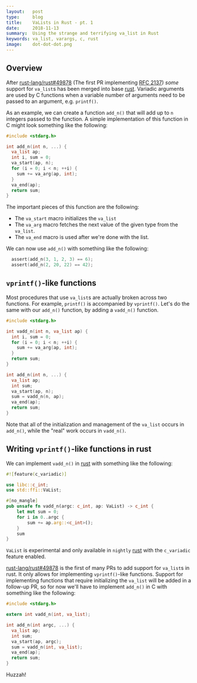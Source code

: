 ```yaml
---
layout:   post
type:     blog
title:    VaLists in Rust - pt. 1
date:     2018-11-13
summary:  Using the strange and terrifying va_list in Rust
keywords: va_list, varargs, c, rust
image:    dot-dot-dot.png
---
```


## Overview

After [rust-lang/rust#49878] (The first PR implementing [RFC 2137])
*some* support for `va_list`s has been merged into base [rust].
Variadic arguments are used by C functions when a variable number
of arguments need to be passed to an argument, e.g. `printf()`.

As an example, we can create a function `add_n()` that will add up
to `n` integers passed to the function. A simple implementation of
this function in C might look something like the following:

```c
#include <stdarg.h>

int add_n(int n, ...) {
  va_list ap;
  int i, sum = 0;
  va_start(ap, n);
  for (i = 0; i < n; ++i) {
    sum += va_arg(ap, int);
  }
  va_end(ap);
  return sum;
}
```

The important pieces of this function are the following:

 - The `va_start` macro initializes the `va_list`
 - The `va_arg` macro fetches the next value of
   the given type from the `va_list`.
 - The `va_end` macro is used after we're done
   with the list.

We can now use `add_n()` with something like the following:

```c
  assert(add_n(3, 1, 2, 3) == 6);
  assert(add_n(2, 20, 22) == 42);
```

## `vprintf()`-like functions

Most procedures that use `va_list`s are actually broken across two
functions. For example, `printf()` is accompanied by `vprintf()`.
Let's do the same with our `add_n()` function, by adding a `vadd_n()`
function.

```c
#include <stdarg.h>

int vadd_n(int n, va_list ap) {
  int i, sum = 0;
  for (i = 0; i < n; ++i) {
    sum += va_arg(ap, int);
  }
  return sum;
}

int add_n(int n, ...) {
  va_list ap;
  int sum;
  va_start(ap, n);
  sum = vadd_n(n, ap);
  va_end(ap);
  return sum;
}
```

Note that all of the initialization and management of the `va_list`
occurs in `add_n()`, while the "real" work occurs in `vadd_n()`.

## Writing `vprintf()`-like functions in rust

We can implement `vadd_n()` in [rust] with something like the following:

```rust
#![feature(c_variadic)]

use libc::c_int;
use std::ffi::VaList;

#[no_mangle]
pub unsafe fn vadd_n(argc: c_int, ap: VaList) -> c_int {
    let mut sum = 0;
    for i in 0..argc {
        sum += ap.arg::<c_int>();
    }
    sum
}
```

`VaList` is experimental and only available in `nightly` [rust] with the `c_variadic`
feature enabled.

[rust-lang/rust#49878] is the first of many PRs to add support for `va_list`s in rust.
It only allows for implementing `vprintf()`-like functions. Support for implementing
functions that require initializing the `va_list` will be added in a follow-up
PR, so for now we'll have to implement `add_n()` in C with something like the following:

```c
#include <stdarg.h>

extern int vadd_n(int, va_list);

int add_n(int argc, ...) {
  va_list ap;
  int sum;
  va_start(ap, argc);
  sum = vadd_n(int, va_list);
  va_end(ap);
  return sum;
}
```

Huzzah!

[RFC 2137]: https://github.com/rust-lang/rfcs/pull/2137
[rust]: https://rust-lang.org
[rust-lang/rust#49878]: https://github.com/rust-lang/rust/pull/49878
